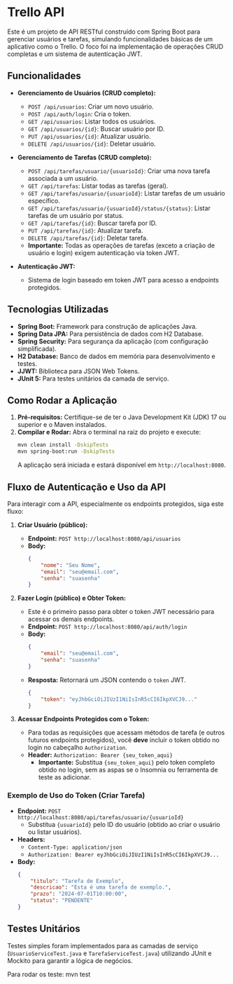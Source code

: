 # Trello API 

Este é um projeto de API RESTful construído com Spring Boot para gerenciar usuários e tarefas, simulando funcionalidades básicas de um aplicativo como o Trello. O foco foi na implementação de operações CRUD completas e um sistema de autenticação JWT.

## Funcionalidades

*   **Gerenciamento de Usuários (CRUD completo):**
    *   `POST /api/usuarios`: Criar um novo usuário.
    *   `POST /api/auth/login`: Cria o token. 
    *   `GET /api/usuarios`: Listar todos os usuários.
    *   `GET /api/usuarios/{id}`: Buscar usuário por ID.
    *   `PUT /api/usuarios/{id}`: Atualizar usuário.
    *   `DELETE /api/usuarios/{id}`: Deletar usuário.

*   **Gerenciamento de Tarefas (CRUD completo):**
    *   `POST /api/tarefas/usuario/{usuarioId}`: Criar uma nova tarefa associada a um usuário.
    *   `GET /api/tarefas`: Listar todas as tarefas (geral).
    *   `GET /api/tarefas/usuario/{usuarioId}`: Listar tarefas de um usuário específico.
    *   `GET /api/tarefas/usuario/{usuarioId}/status/{status}`: Listar tarefas de um usuário por status.
    *   `GET /api/tarefas/{id}`: Buscar tarefa por ID.
    *   `PUT /api/tarefas/{id}`: Atualizar tarefa.
    *   `DELETE /api/tarefas/{id}`: Deletar tarefa.
    *   **Importante:** Todas as operações de tarefas (exceto a criação de usuário e login) exigem autenticação via token JWT.

*   **Autenticação JWT:**
    *   Sistema de login baseado em token JWT para acesso a endpoints protegidos.

## Tecnologias Utilizadas

*   **Spring Boot:** Framework para construção de aplicações Java.
*   **Spring Data JPA:** Para persistência de dados com H2 Database.
*   **Spring Security:** Para segurança da aplicação (com configuração simplificada).
*   **H2 Database:** Banco de dados em memória para desenvolvimento e testes.
*   **JJWT:** Biblioteca para JSON Web Tokens.
*   **JUnit 5:** Para testes unitários da camada de serviço.

## Como Rodar a Aplicação

1.  **Pré-requisitos:** Certifique-se de ter o Java Development Kit (JDK) 17 ou superior e o Maven instalados.
2.  **Compilar e Rodar:** Abra o terminal na raiz do projeto e execute:
    ```bash
    mvn clean install -DskipTests
    mvn spring-boot:run -DskipTests
    ```
    A aplicação será iniciada e estará disponível em `http://localhost:8080`.

## Fluxo de Autenticação e Uso da API

Para interagir com a API, especialmente os endpoints protegidos, siga este fluxo:

1.  **Criar Usuário (público):**
    *   **Endpoint:** `POST http://localhost:8080/api/usuarios`
    *   **Body:**
        ```json
        {
            "nome": "Seu Nome",
            "email": "seu@email.com",
            "senha": "suasenha"
        }
        ```

2.  **Fazer Login (público) e Obter Token:**
    *   Este é o primeiro passo para obter o token JWT necessário para acessar os demais endpoints.
    *   **Endpoint:** `POST http://localhost:8080/api/auth/login`
    *   **Body:**
        ```json
        {
            "email": "seu@email.com",
            "senha": "suasenha"
        }
        ```
    *   **Resposta:** Retornará um JSON contendo o `token` JWT.
        ```json
        {
            "token": "eyJhbGciOiJIUzI1NiIsInR5cCI6IkpXVCJ9..."
        }
        ```

3.  **Acessar Endpoints Protegidos com o Token:**
    *   Para todas as requisições que acessam métodos de tarefa (e outros futuros endpoints protegidos), você **deve** incluir o token obtido no login no cabeçalho `Authorization`.
    *   **Header:** `Authorization: Bearer {seu_token_aqui}`
        *   **Importante:** Substitua `{seu_token_aqui}` pelo token completo obtido no login, sem as aspas se o Insomnia ou ferramenta de teste as adicionar.

### **Exemplo de  Uso do Token (Criar Tarefa)**

*   **Endpoint:** `POST http://localhost:8080/api/tarefas/usuario/{usuarioId}`
    *   Substitua `{usuarioId}` pelo ID do usuário (obtido ao criar o usuário ou listar usuários).
*   **Headers:**
    *   `Content-Type: application/json`
    *   `Authorization: Bearer eyJhbGciOiJIUzI1NiIsInR5cCI6IkpXVCJ9...`
*   **Body:**
    ```json
    {
        "titulo": "Tarefa de Exemplo",
        "descricao": "Esta é uma tarefa de exemplo.",
        "prazo": "2024-07-01T10:00:00",
        "status": "PENDENTE"
    }
    ```

## Testes Unitários

Testes simples foram implementados para as camadas de serviço (`UsuarioServiceTest.java` e `TarefaServiceTest.java`) utilizando JUnit e Mockito para garantir a lógica de negócios.

Para rodar os teste:
mvn test